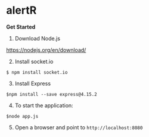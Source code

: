 # alertR

<b>Get Started</b>

1. Download Node.js

https://nodejs.org/en/download/

2. Install socket.io

```
$ npm install socket.io
```

3. Install Express

```
$npm install --save express@4.15.2
```

4. To start the application:

```
$node app.js
```

5. Open a browser and point to <code>http://localhost:8080</code>



